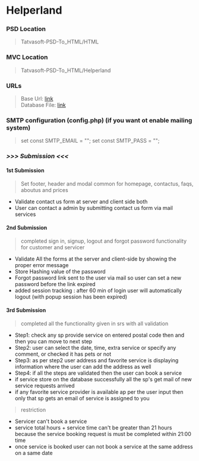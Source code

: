 # Helperland

### PSD Location
> Tatvasoft-PSD-To_HTML/HTML

### MVC Location
> Tatvasoft-PSD-To_HTML/Helperland

### URLs 
> Base Url: [link](http://localhost/Tatvasoft-PSD-TO-HTML/HelperLand/)  
> Database File: [link](https://github.com/SmitBhikadiya/Tatvasoft-PSD-TO-HTML/blob/main/Database/new-helperland.sql)

### SMTP configuration (config.php) (if you want ot enable mailing system)
>set const SMTP_EMAIL = "";
>set const SMTP_PASS = ""; 

### ***>>> Submission <<<***
#### 1st Submission
  > Set footer, header and modal common for homepage, contactus, faqs, aboutus and prices
  - Validate contact us form at server and client side both
  - User can contact a admin by submitting contact us form via mail services 


#### 2nd Submission
> completed sign in, signup, logout and forgot password functionality for customer and servicer
 - Validate All the forms at the server and client-side by showing the proper error message
 - Store Hashing value of the password
 - Forgot password link sent to the user via mail so user can set a new password before the link expired
 - added session tracking : after 60 min of login user will automatically logout (with popup session has been expired)


#### 3rd Submission
> completed all the functionality given in srs with all validation
  - Step1: check any sp provide service on entered postal code then and then you can move to next step
  - Step2: user can select the date, time, extra service or specify any comment, or checked it has pets or not 
  - Step3: as per step2 user address and favorite service is displaying information where the user can add the address as well
  - Step4: if all the steps are validated then the user can book a service
  - if service store on the database successfully all the sp's get mail of new service requests arrived
  - if any favorite service provider is available ap per the user input then only that sp gets an email of service is assigned to you 
> restriction
  - Servicer can't book a service
  - service total hours + service time can't be greater than 21 hours because the service booking request is must be completed within 21:00 time
  - once service is booked user can not book a service at the same address on a same date
 
